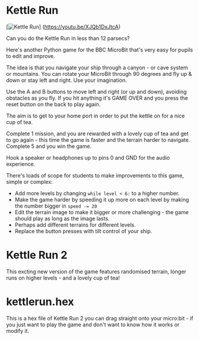 # Kettle Run

[![Kettle Run](http://i.imgur.com/gYLpbMM.png)]
(https://youtu.be/XJQb1DxJtcA)


Can you do the Kettle Run in less than 12 parsecs?

Here's another Python game for the BBC MicroBit that's very easy for pupils to edit and improve.

The idea is that you navigate your ship through a canyon - or cave system or mountains. You can rotate your MicroBit through 90 degrees and fly up &amp; down or stay left and right. Use your imagination.

Use the A and B buttons to move left and right (or up and down), avoiding obstacles as you fly. If you hit anything it's GAME OVER and you press the reset button on the back to play again.

The aim is to get to your home port in order to put the kettle on for a nice cup of tea.

Complete 1 mission, and you are rewarded with a lovely cup of tea and get to go again - this time the game is faster and the terrain harder to navigate. Complete 5 and you win the game.

Hook a speaker or headphones up to pins 0 and GND for the audio experience.

There's loads of scope for students to make improvements to this game, simple or complex:
<ul>
	<li>Add more levels by changing <code>while level &lt; 6:</code> to a higher number.</li>
	<li>Make the game harder by speeding it up more on each level by making the number bigger in <code>speed -= 20</code></li>
	<li>Edit the terrain image to make it bigger or more challenging - the game should play as long as the image lasts.</li>
	<li>Perhaps add different terrains for different levels.</li>
	<li>Replace the button presses with tilt control of your ship.</li>
</ul>

# Kettle Run 2

This excting new version of the game features randomised terrain, longer runs on higher levels - and a lovely cup of tea!

# kettlerun.hex

This is a hex file of Kettle Run 2 you can drag straight onto your micro:bit - if you just want to play the game and don't want to know how it works or modify it.

